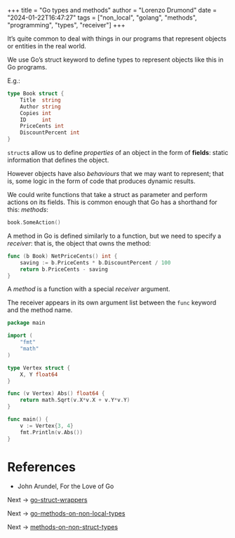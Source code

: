 +++
title = "Go types and methods"
author = "Lorenzo Drumond"
date = "2024-01-22T16:47:27"
tags = ["non_local",  "golang",  "methods",  "programming",  "types",  "receiver"]
+++


It’s quite common to deal with things in our programs that represent objects or entities in the real world.

We use Go’s struct keyword to define types to represent objects like this in Go programs.

E.g.:
```go
type Book struct {
    Title  string
    Author string
    Copies int
    ID     int
    PriceCents int
    DiscountPercent int
}
```

`struct`s allow us to define _properties_ of an object in the form of __fields__: static information that defines the object.

However objects have also _behaviours_ that we may want to represent; that is, some logic in the form of code that produces dynamic results.

We could write functions that take a struct as parameter and perform actions on its fields. This is common enough that Go has a shorthand for this: _methods_:
```go
book.SomeAction()
```

A method in Go is defined similarly to a function, but we need to specify a _receiver_: that is, the object that owns the method:
```go
func (b Book) NetPriceCents() int {
    saving := b.PriceCents * b.DiscountPercent / 100
    return b.PriceCents - saving
}
```

A _method_ is a function with a special _receiver_ argument.

The receiver appears in its own argument list between the `func` keyword and the method name.

```go
package main

import (
	"fmt"
	"math"
)

type Vertex struct {
	X, Y float64
}

func (v Vertex) Abs() float64 {
	return math.Sqrt(v.X*v.X + v.Y*v.Y)
}

func main() {
	v := Vertex{3, 4}
	fmt.Println(v.Abs())
}
```

# References
- John Arundel, For the Love of Go

Next -> [go-struct-wrappers](/wiki/go-struct-wrappers/)

Next -> [go-methods-on-non-local-types](/wiki/go-methods-on-non-local-types/)

Next -> [methods-on-non-struct-types](/wiki/methods-on-non-struct-types/)
